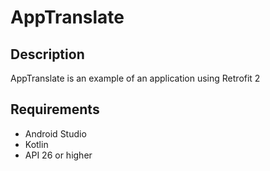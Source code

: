 # AppTranslate
## Description

AppTranslate is an example of an application using Retrofit 2

## Requirements

* Android Studio
* Kotlin
* API 26 or higher
